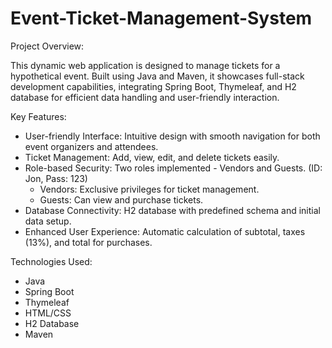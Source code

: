 # Event-Ticket-Management-System

Project Overview:

This dynamic web application is designed to manage tickets for a hypothetical event. Built using Java and Maven, it showcases full-stack development capabilities, integrating Spring Boot, Thymeleaf, and H2 database for efficient data handling and user-friendly interaction.

Key Features:
- User-friendly Interface: Intuitive design with smooth navigation for both event organizers and attendees.
- Ticket Management: Add, view, edit, and delete tickets easily.
- Role-based Security: Two roles implemented - Vendors and Guests. (ID: Jon, Pass: 123)
    - Vendors: Exclusive privileges for ticket management.
    - Guests: Can view and purchase tickets.
- Database Connectivity: H2 database with predefined schema and initial data setup.
- Enhanced User Experience: Automatic calculation of subtotal, taxes (13%), and total for purchases.

Technologies Used:
- Java
- Spring Boot
- Thymeleaf
- HTML/CSS
- H2 Database
- Maven
